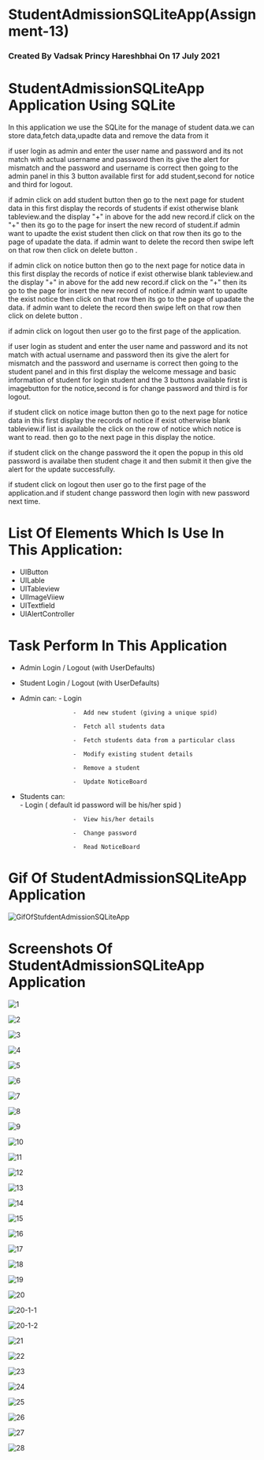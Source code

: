 # StudentAdmissionSQLiteApp(Assignment-13)
### Created By Vadsak Princy Hareshbhai  On 17 July 2021

#  StudentAdmissionSQLiteApp Application Using SQLite
In this application we use the SQLite for the manage of student data.we can store data,fetch data,upadte data and remove the data from it

if user login as admin and enter the user name and password and its not match with actual username and password then its give the alert for mismatch and the password and username is correct then going to the admin panel in this 3 button available first for add student,second for notice and third for logout.

if admin click on add student button then go to the next page for student data in this first display the records of students if exist otherwise blank tableview.and the display "+" in above for the add new record.if click on the "+" then its go to the page for insert the new record of student.if admin want to upadte the exist student then click on that row then its go to the page of upadate the data. if admin want to delete the record then swipe left on that row then click on delete button .

if admin click on notice button then go to the next page for notice data in this first display the records of notice if exist otherwise blank tableview.and the display "+" in above for the add new record.if click on the "+" then its go to the page for insert the new record of notice.if admin want to upadte the exist notice then click on that row then its go to the page of upadate the data. if admin want to delete the record then swipe left on that row then click on delete button .

if admin click on logout then user go to the first page of the application.

if user login as student and enter the user name and password and its not match with actual username and password then its give the alert for mismatch and the password and username is correct then going to the student panel and in this first display the welcome message and basic information of student for login student and the 3 buttons available first is imagebutton for the notice,second is for change password and third is for logout.

if student click on notice image button then go to the  next page for notice data in this first display the records of notice if exist otherwise blank tableview.if list is available the click on the row of notice which notice is want to read. then go to the next page in this display the notice.

if student click on the change password the it open the popup in this old password is availabe then student chage it and then submit it then give the alert for the update successfully.

if student click on logout then user go to the first page of the application.and if student change password then login with new password next time.

# List Of Elements Which Is Use In This Application:
* UIButton
* UILable
* UITableview
* UIImageViiew
* UITextfield
* UIAlertController

# Task Perform In This Application
* Admin Login / Logout (with UserDefaults)
* Student Login / Logout (with UserDefaults)
* Admin can:
                     -  Login
                     
                     -  Add new student (giving a unique spid)
                     
                     -  Fetch all students data
                     
                     -  Fetch students data from a particular class
                     
                     -  Modify existing student details

                     -  Remove a student

                     -  Update NoticeBoard
* Students can:                       
                     -  Login ( default id password will be his/her spid )

                     -  View his/her details

                     -  Change password

                     -  Read NoticeBoard


# Gif Of StudentAdmissionSQLiteApp Application 

![GifOfStufdentAdmissionSQLiteApp](https://user-images.githubusercontent.com/81640415/126044234-5130559f-b4f2-45bb-82ca-ad61986f645a.gif)


# Screenshots Of StudentAdmissionSQLiteApp Application 

![1](https://user-images.githubusercontent.com/81640415/126045102-ca8b4d0f-3efd-48ab-b161-12216b5dcf75.png)

![2](https://user-images.githubusercontent.com/81640415/126045105-6e9fcd89-847e-47e0-b2e5-d4045a93e3c9.png)

![3](https://user-images.githubusercontent.com/81640415/126045107-4fc9d823-1faa-457d-9f28-962b6ffbe15b.png)

![4](https://user-images.githubusercontent.com/81640415/126045111-c6ca6956-bbf8-4d8c-9639-60ad8b0b997c.png)

![5](https://user-images.githubusercontent.com/81640415/126045114-42a64cb9-f4d1-4aaf-8cfd-5eeb160df580.png)

![6](https://user-images.githubusercontent.com/81640415/126045116-8d946636-78b5-468c-851b-e65b60ca7a14.png)

![7](https://user-images.githubusercontent.com/81640415/126045117-be276f0e-f879-4d73-b36a-9ef8a177fe29.png)

![8](https://user-images.githubusercontent.com/81640415/126045119-57428a52-da21-4ff6-a459-3208dfa6b271.png)

![9](https://user-images.githubusercontent.com/81640415/126045121-d9a4701a-8659-459f-a1b6-9827122b6f56.png)

![10](https://user-images.githubusercontent.com/81640415/126045122-1cf243fe-1837-4da3-bb02-acbd22a08b36.png)

![11](https://user-images.githubusercontent.com/81640415/126045125-c33a19f1-936f-438e-8077-61be3bce77aa.png)

![12](https://user-images.githubusercontent.com/81640415/126045128-7fbc7643-db86-4388-9650-8b0b362fb022.png)

![13](https://user-images.githubusercontent.com/81640415/126045129-6035a7bd-2553-4251-8bf1-23d0b4c1ae8b.png)

![14](https://user-images.githubusercontent.com/81640415/126045131-32408b5d-4a68-4227-acc0-2f59329ffb40.png)

![15](https://user-images.githubusercontent.com/81640415/126045132-37d7d8c3-306f-48d6-ae36-c9ac4d84e2ea.png)

![16](https://user-images.githubusercontent.com/81640415/126045138-4a5f5b8b-34cb-43b6-8156-5e1d3e2c7169.png)

![17](https://user-images.githubusercontent.com/81640415/126045139-8c3a718c-cb48-441c-8e0e-9eefbe3bea60.png)

![18](https://user-images.githubusercontent.com/81640415/126045141-5d8e65f8-86ee-452f-a97d-7e466ddc8244.png)

![19](https://user-images.githubusercontent.com/81640415/126045142-01e4f254-b765-4450-91c2-0c52f4d88bda.png)

![20](https://user-images.githubusercontent.com/81640415/126045143-e4d0a252-5082-486e-ad11-3f2419d03d2d.png)

![20-1-1](https://user-images.githubusercontent.com/81640415/126045146-c8206632-ac3c-471d-8766-99fb1fc57b38.png)

![20-1-2](https://user-images.githubusercontent.com/81640415/126045148-814b704f-b42b-4d48-a9eb-d35ef57d478f.png)

![21](https://user-images.githubusercontent.com/81640415/126045154-fbef94c7-8b46-4530-9fb8-7f681e6e4237.png)

![22](https://user-images.githubusercontent.com/81640415/126045159-c013856a-37f7-45b4-9b03-f07bc3b0cf90.png)

![23](https://user-images.githubusercontent.com/81640415/126045077-552c2101-4c76-4adc-a632-39d99ee082c2.png)

![24](https://user-images.githubusercontent.com/81640415/126045081-d0e9ae39-708a-4d64-8d60-96fa6598d74e.png)

![25](https://user-images.githubusercontent.com/81640415/126045087-8d71926d-b57a-4c96-acb4-53cc0ea76fd2.png)

![26](https://user-images.githubusercontent.com/81640415/126045090-b0c90e6a-3bb9-455d-8385-f3b49c164c09.png)

![27](https://user-images.githubusercontent.com/81640415/126045092-e156ddd5-eed9-4548-9258-030ced4412d8.png)

![28](https://user-images.githubusercontent.com/81640415/126045094-fd3ab03f-e748-4b75-a5c3-8c552c31e3fb.png)
